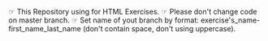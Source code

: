 ☞ This Repository using for HTML Exercises.
☞ Please don't change code on master branch.
☞ Set name of yout branch by format: exercise's_name-first_name_last_name (don't contain space, don't using uppercase).
